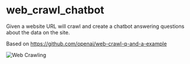 # web_crawl_chatbot
Given a website URL will crawl and create a chatbot answering questions about the data on the site.

Based on https://github.com/openai/web-crawl-q-and-a-example

![Web Crawling](https://github.com/Noel-Niko/python_web_crawler/assets/83922762/6f2a9d32-a17b-4931-913b-680bc686a305)

